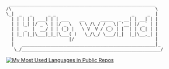 <!--
[![Anurag's GitHub stats](https://github-readme-stats.vercel.app/api?username=jtara1)](https://github.com/anuraghazra/github-readme-stats)
-->
```
 ________________________________________________________
/\                                                       \
\_|  _   _      _ _                             _     _  |
  | | | | | ___| | | ___    __      _____  _ __| | __| | |
  | | |_| |/ _ \ | |/ _ \   \ \ /\ / / _ \| '__| |/ _` | |
  | |  _  |  __/ | | (_) |   \ V  V / (_) | |  | | (_| | |
  | |_| |_|\___|_|_|\___( )   \_/\_/ \___/|_|  |_|\__,_| |
  |                     |/                               |
  |   ___________________________________________________|_
   \_/_____________________________________________________/
```
[![My Most Used Languages in Public Repos](https://github-readme-stats.vercel.app/api/top-langs/?username=jtara1&layout=compact&hide=html,OpenEdge%20ABL,ShaderLab&custom_title=Most%20Used%20Languages%20(Public))](https://github.com/anuraghazra/github-readme-stats)

<!-- 
[![willianrod's wakatime stats](https://github-readme-stats.vercel.app/api/wakatime?username=jtara1&layout=compact)](https://github.com/anuraghazra/github-readme-stats)
-->

<!--
**jtara1/jtara1** is a ✨ _special_ ✨ repository because its `README.md` (this file) appears on your GitHub profile.

Here are some ideas to get you started:

- 🔭 I’m currently working on ...
- 🌱 I’m currently learning ...
- 👯 I’m looking to collaborate on ...
- 🤔 I’m looking for help with ...
- 💬 Ask me about ...
- 📫 How to reach me: ...
- 😄 Pronouns: ...
- ⚡ Fun fact: ...
-->
